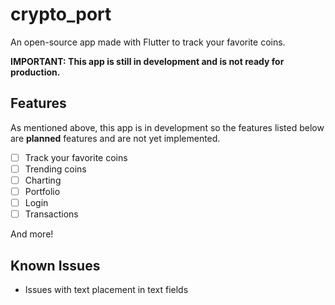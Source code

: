 # crypto_port

An open-source app made with Flutter to track your favorite coins.

**IMPORTANT: This app is still in development and is not ready for production.**

## Features 

As mentioned above, this app is in development so the features listed below are **planned** features 
and are not yet implemented.

- [ ] Track your favorite coins 
- [ ] Trending coins
- [ ] Charting
- [ ] Portfolio
- [ ] Login
- [ ] Transactions

And more! 

## Known Issues

- Issues with text placement in text fields
